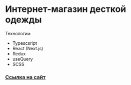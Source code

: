 # Интернет-магазин десткой одежды

Технологии:

- Typescsript
- React (Next.js)
- Redux
- useQuery
- SCSS

### [Ссылка на сайт](https://market-app-nextts.vercel.app/)
